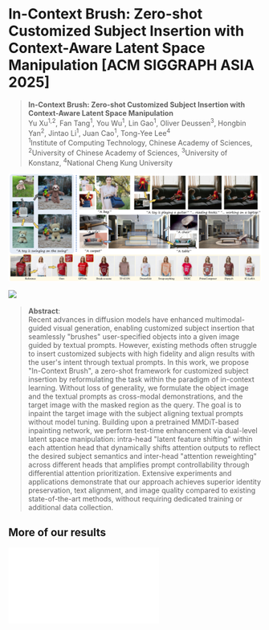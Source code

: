 # In-Context Brush: Zero-shot Customized Subject Insertion with Context-Aware Latent Space Manipulation [ACM SIGGRAPH ASIA 2025]

> **In-Context Brush: Zero-shot Customized Subject Insertion with Context-Aware Latent Space Manipulation**<br>
> Yu Xu<sup>1,2</sup>, Fan Tang<sup>1</sup>, You Wu<sup>1</sup>, Lin Gao<sup>1</sup>, Oliver Deussen<sup>3</sup>, Hongbin Yan<sup>2</sup>, Jintao Li<sup>1</sup>, Juan Cao<sup>1</sup>, Tong-Yee Lee<sup>4</sup> <br>
> <sup>1</sup>Institute of Computing Technology, Chinese Academy of Sciences, <sup>2</sup>University of Chinese Academy of Sciences, <sup>3</sup>University of Konstanz, <sup>4</sup>National Cheng Kung University

![](assets/teaser.jpeg)

<a href='https://arxiv.org/abs/2505.20271'><img src='https://img.shields.io/badge/ArXiv-2505.20271-red'></a> 

>**Abstract**: <br>
>Recent advances in diffusion models have enhanced multimodal-guided visual generation, enabling customized subject insertion that seamlessly "brushes" user-specified objects into a given image guided by textual prompts. However, existing methods often struggle to insert customized subjects with high fidelity and align results with the user's intent through textual prompts. In this work, we propose "In-Context Brush", a zero-shot framework for customized subject insertion by reformulating the task within the paradigm of in-context learning. Without loss of generality, we formulate the object image and the textual prompts as cross-modal demonstrations, and the target image with the masked region as the query. The goal is to inpaint the target image with the subject aligning textual prompts without model tuning. Building upon a pretrained MMDiT-based inpainting network, we perform test-time enhancement via dual-level latent space manipulation: intra-head "latent feature shifting" within each attention head that dynamically shifts attention outputs to reflect the desired subject semantics and inter-head "attention reweighting" across different heads that amplifies prompt controllability through differential attention prioritization. Extensive experiments and applications demonstrate that our approach achieves superior identity preservation, text alignment, and image quality compared to existing state-of-the-art methods, without requiring dedicated training or additional data collection.

## More of our results
![](assets/application_vton.pdf)
